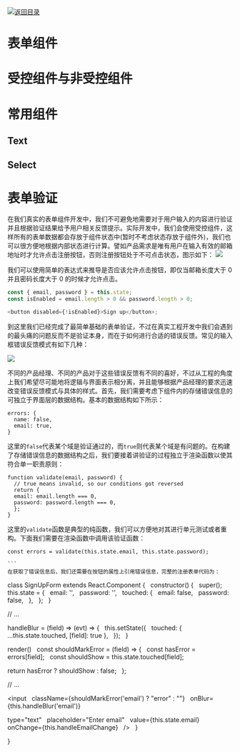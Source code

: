 [![返回目录](https://i.postimg.cc/50XLzC7C/image.png)](https://github.com/wx-chevalier/Web-Series)

# 表单组件

# 受控组件与非受控组件

# 常用组件

## Text

## Select

# 表单验证

在我们真实的表单组件开发中，我们不可避免地需要对于用户输入的内容进行验证并且根据验证结果给予用户相关反馈提示。实际开发中，我们会使用受控组件，这样所有的表单数据都会存放于组件状态中(暂时不考虑状态存放于组件外)，我们也可以很方便地根据内部状态进行计算。譬如产品需求是唯有用户在输入有效的邮箱地址时才允许点击注册按钮，否则注册按钮处于不可点击状态，图示如下：
![](https://coding.net/u/hoteam/p/Cache/git/raw/master/2017/1/2/flow.png)

我们可以使用简单的表达式来推导是否应该允许点击按钮，即仅当邮箱长度大于 0 并且密码长度大于 0 的时候才允许点击。

```js
const { email, password } = this.state;
const isEnabled = email.length > 0 && password.length > 0;

<button disabled={!isEnabled}>Sign up</button>;
```

到这里我们已经完成了最简单基础的表单验证，不过在真实工程开发中我们会遇到的最头痛的问题反而不是验证本身，而在于如何进行合适的错误反馈。常见的输入框错误反馈模式有如下几种：

![](https://coding.net/u/hoteam/p/Cache/git/raw/master/2017/1/2/Group.png)

不同的产品经理、不同的产品对于这些错误反馈有不同的喜好，不过从工程的角度上我们希望尽可能地将逻辑与界面表示相分离，并且能够根据产品经理的要求迅速改变错误反馈模式与具体的样式。首先，我们需要考虑下组件内的存储错误信息的可独立于界面层的数据结构。基本的数据结构如下所示：

```
errors: {
  name: false,
  email: true,
}
```

这里的`false`代表某个域是验证通过的，而`true`则代表某个域是有问题的。在构建了存储错误信息的数据结构之后，我们要接着讲验证的过程独立于渲染函数以使其符合单一职责原则：

```
function validate(email, password) {
  // true means invalid, so our conditions got reversed
  return {
  email: email.length === 0,
  password: password.length === 0,
  };
}
```

这里的`validate`函数是典型的纯函数，我们可以方便地对其进行单元测试或者重构。下面我们需要在渲染函数中调用该验证函数：

````
const errors = validate(this.state.email, this.state.password);

```
在获取了错误信息后，我们还需要在按钮的属性上引用错误信息，完整的注册表单代码为：
````

class SignUpForm extends React.Component {
  constructor() {
  super();
  this.state = {
  email: '',
  password: '',
  touched: {
  email: false,
  password: false,
  },
  };
  }

// ...

handleBlur = (field) => (evt) => {
  this.setState({
  touched: { ...this.state.touched, [field]: true },
  });
  }

render()
  const shouldMarkError = (field) => {
  const hasError = errors[field];
  const shouldShow = this.state.touched[field];

return hasError ? shouldShow : false;
  };

// ...

<input
  className={shouldMarkError('email') ? "error" : ""}
  onBlur={this.handleBlur('email')}

type="text"
  placeholder="Enter email"
  value={this.state.email}
  onChange={this.handleEmailChange}
  />
  }

}

```

```
